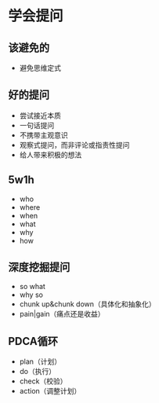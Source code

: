 # 学会提问

## 该避免的
- 避免思维定式

## 好的提问
- 尝试接近本质
- 一句话提问
- 不携带主观意识
- 观察式提问，而非评论或指责性提问
- 给人带来积极的想法

## 5w1h
- who
- where
- when
- what
- why
- how

## 深度挖掘提问
- so what
- why so
- chunk up&chunk down（具体化和抽象化）
- pain|gain（痛点还是收益）

## PDCA循环
- plan（计划）
- do（执行）
- check（校验）
- action（调整计划）

